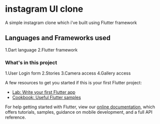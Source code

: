 # instagram UI clone

A simple instagram clone which i've built using Flutter framework

## Languages and Frameworks used
 1.Dart language
 2.Flutter framework

### What's in this project
1.User Login form
2.Stories 
3.Camera access
4.Gallery access

A few resources to get you started if this is your first Flutter project:

- [Lab: Write your first Flutter app](https://flutter.dev/docs/get-started/codelab)
- [Cookbook: Useful Flutter samples](https://flutter.dev/docs/cookbook)

For help getting started with Flutter, view our
[online documentation](https://flutter.dev/docs), which offers tutorials,
samples, guidance on mobile development, and a full API reference.
